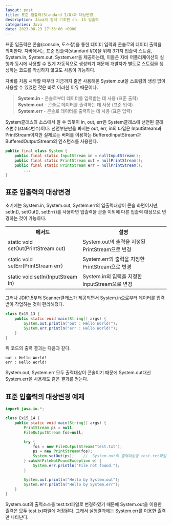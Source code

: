 ```yaml
---
layout: post
title: 표준 입출력(Standard I/O)과 대상변경
description: Java의 정석 기초편 ch. 15 입출력
categories: Java
date: 2023-08-23 17:36:00 +0900
---
```

표준 입출력은 콘솔(console, 도스창)을 통한 데이터 입력과 콘솔로의 데이터 출력을 의미한다. 자바에서는 표준 입출력(standard I/O)을 위해 3가지 입출력 스트림, System.in, System.out, System.err을 제공하는데, 이들은 자바 어플리케이션의 실행과 동시에 사용할 수 있게 자동적으로 생성되기 때문에 개발자가 별도로 스트림을 생성하는 코드를 작성하지 않고도 사용이 가능하다.

자바를 처음 시작할 때부터 지금까지 줄곧 사용해온 System.out을 스트림의 생성 없이 사용할 수 있었던 것은 바로 이러한 이유 때문이다.

> **System.in** - 콘솔로부터 데이터를 입력받는 데 사용 (표준 출력)\
> **System.out** - 콘솔로 데이터를 출력하는 데 사용 (표준 입력)\
> **System.err** - 콘솔로 데이터를 출력하는 데 사용 (표준 입력)

System클래스의 소스에서 알 수 있듯이 in, out, err은 System클래스에 선언된 클래스변수(static변수)이다. 선언부분만을 봐서는 out, err, in의 타입은 InputStream과 PrintStream이지만 실제로는 버퍼를 이용하는 BufferedInputStream과 BufferedOutputStream의 인스턴스를 사용한다.

```java
public final class System {
    public final static InputStream in = nullInputStream();
    public final static PrintStream out = nullPrintStream();
    public final static PrintStream err = nullPrintStream();
        ...
}
```


## 표준 입출력의 대상변경

초기에는 System.in, System.out, System.err의 입출력대상이 콘솔 화면이지만, setIn(), setOut(), setErr()를 사용하면 입출력을 콘솔 이외에 다른 입출력 대상으로 변경하는 것이 가능하다.

<table>
    <tr>
        <th>메서드</th>
        <th>설명</th>
    </tr>
    <tr>
        <td>static void setOut(PrintStream out)</td>
        <td>System.out의 출력을 지정된 PrintStream으로 변경</td>
    </tr>
    <tr>
        <td>static void setErr(PrintStream err)</td>
        <td>System.err의 출력을 지정한 PrintStream으로 변경</td>
    </tr>
    <tr>
        <td>static void setIn(InputStream in)</td>
        <td>System.in의 입력을 지정한 InputStream으로 변경</td>
    </tr>
</table>

그러나 JDK1.5부터 Scanner클래스가 제공되면서 System.in으로부터 데이터를 입력받아 작업하는 것이 편리해졌다.

```java
class Ex15_13 {
	public static void main(String[] args) {
		System.out.println("out : Hello World!");
		System.err.println("err : Hello World!");
	}
}
```

위 코드의 출력 결과는 다음과 같다.

```
out : Hello World!
err : Hello World!
```

System.out, System.err 모두 출력대상이 콘솔이기 때문에 System.out대신 System.err을 사용해도 같은 결과를 얻는다.


## 표준 입출력의 대상변경 예제

```java
import java.io.*;

class Ex15_14 {
	public static void main(String[] args) {
		PrintStream ps = null;
		FileOutputStream fos=null;

		try {
			fos = new FileOutputStream("test.txt");
			ps = new PrintStream(fos);
			System.setOut(ps);    //  System.out의 출력대상을 test.txt파일로 변경 
		} catch(FileNotFoundException e) {
			System.err.println("File not found.");
		}

		System.out.println("Hello by System.out");		
		System.err.println("Hello by System.err");		
	}
}
```

System.out의 출력소스를 test.txt파일로 변경하였기 때문에 System.out을 이용한 출력은 모두 test.txt파일에 저장된다. 그래서 실행결과에는 System.err를 이용한 출력만 나타난다.